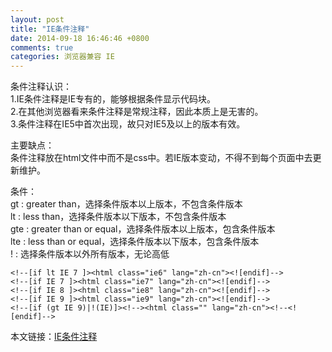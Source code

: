 ```yaml
---
layout: post
title: "IE条件注释"
date: 2014-09-18 16:46:46 +0800
comments: true
categories: 浏览器兼容 IE
---
```


条件注释认识：  
1.IE条件注释是IE专有的，能够根据条件显示代码块。  
2.在其他浏览器看来条件注释是常规注释，因此本质上是无害的。  
3.条件注释在IE5中首次出现，故只对IE5及以上的版本有效。  

主要缺点：  
条件注释放在html文件中而不是css中。若IE版本变动，不得不到每个页面中去更新维护。

条件：  
gt : greater than，选择条件版本以上版本，不包含条件版本  
lt : less than，选择条件版本以下版本，不包含条件版本  
gte : greater than or equal，选择条件版本以上版本，包含条件版本  
lte : less than or equal，选择条件版本以下版本，包含条件版本  
! : 选择条件版本以外所有版本，无论高低  


	<!--[if lt IE 7 ]><html class="ie6" lang="zh-cn"><![endif]-->
	<!--[if IE 7 ]><html class="ie7" lang="zh-cn"><![endif]-->
	<!--[if IE 8 ]><html class="ie8" lang="zh-cn"><![endif]-->
	<!--[if IE 9 ]><html class="ie9" lang="zh-cn"><![endif]-->
	<!--[if (gt IE 9)|!(IE)]><!--><html class="" lang="zh-cn"><!--<![endif]-->




本文链接：[IE条件注释](http://mirrur.github.io/blog/2014/09/18/ietiao-jian-zhu-shi/)
